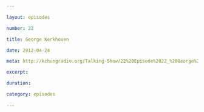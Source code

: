 ```yaml
---

layout: episodes

number: 22

title: George Kerkhoven

date: 2012-04-24

meta: http://kchungradio.org/Talking-Show/22%20Episode%2022_%20George%20Kerkhoven.mp3

excerpt: 

duration: 

category: episodes

---
```


